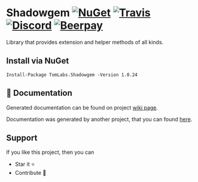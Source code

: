 # Shadowgem [![NuGet](https://img.shields.io/nuget/v/TomLabs.Shadowgem.svg)](https://www.nuget.org/packages/TomLabs.Shadowgem/) [![Travis](https://travis-ci.org/TomasBouda/Shadowgem.svg?branch=master)](https://travis-ci.org/TomasBouda/Shadowgem) [![Discord](https://img.shields.io/badge/chat-on%20discord-orange.svg)](https://discord.gg/jqWADRg) [![Beerpay](https://beerpay.io/TomasBouda/Shadowgem/badge.svg?style=beer-square)](https://beerpay.io/TomasBouda/Shadowgem) 
Library that provides extension and helper methods of all kinds.

## Install via NuGet

```
Install-Package TomLabs.Shadowgem -Version 1.0.24
```

## :scroll: Documentation
Generated documentation can be found on project [wiki page](https://github.com/TomasBouda/Shadowgem/wiki).

Documentation was generated by another project, that you can found [here](https://github.com/TomasBouda/Xml2Md).

## Support
If you like this project, then you can 
* Star it :star:
* Contribute :wave:
